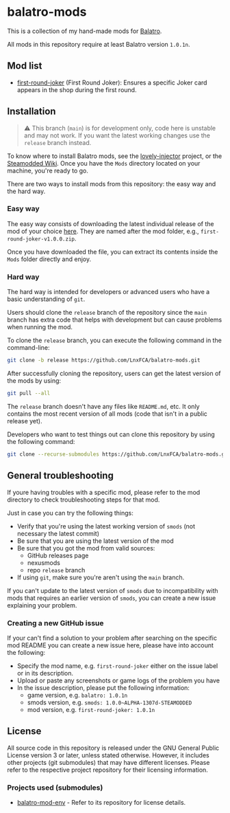 # balatro-mods

This is a collection of my hand-made mods for [Balatro](https://store.steampowered.com/app/2379780).

All mods in this repository require at least Balatro version `1.0.1n`.

## Mod list

- [first-round-joker](./first-round-joker) (First Round Joker): Ensures a specific Joker card appears in the shop during the first round.

## Installation

> ⚠️ This branch (`main`) is for development only, code here is unstable and may not work. If you want the latest
> working changes use the `release` branch instead.

To know where to install Balatro mods, see the
[lovely-injector](https://github.com/ethangreen-dev/lovely-injector?tab=readme-ov-file#manual-installation)
project, or the [Steamodded Wiki](https://github.com/Steamodded/smods/wiki/#step-3-installing-steamodded).
Once you have the `Mods` directory located on your machine, you're ready to go.

There are two ways to install mods from this repository: the easy way and the hard way.

### Easy way

The easy way consists of downloading the latest individual release of the mod of
your choice [here](https://github.com/LnxFCA/balatro-mods/releases). They are named
after the mod folder, e.g., `first-round-joker-v1.0.0.zip`.

Once you have downloaded the file, you can extract its contents inside the `Mods` folder
directly and enjoy.

### Hard way

The hard way is intended for developers or advanced users who have a basic understanding of `git`.

Users should clone the `release` branch of the repository since the `main` branch
has extra code that helps with development but can cause problems when running
the mod.

To clone the `release` branch, you can execute the following command in the command-line:

```sh
git clone -b release https://github.com/LnxFCA/balatro-mods.git
```

After successfully cloning the repository, users can get the latest version of the mods by using:

```sh
git pull --all
```

The `release` branch doesn't have any files like `README.md`, etc. It only contains the most recent version of all mods (code that isn't in a public release yet).

Developers who want to test things out can clone this repository by using the following command:

```sh
git clone --recurse-submodules https://github.com/LnxFCA/balatro-mods.git
```

## General troubleshooting

If youre having troubles with a specific mod, please refer to the mod directory to check troubleshooting
steps for that mod.

Just in case you can try the following things:

- Verify that you're using the latest working version of `smods` (not necessary the latest commit)
- Be sure that you are using the latest version of the mod
- Be sure that you got the mod from valid sources:
  - GitHub releases page
  - nexusmods
  - repo `release` branch
 - If using `git`, make sure you're aren't using the `main` branch.

If you can't update to the latest version of `smods` due to incompatibility with mods that
requires an earlier version of `smods`, you can create a new issue explaining your problem.

### Creating a new GitHub issue

If your can't find a solution to your problem after searching on the specific mod README
you can create a new issue here, please have into account the following:

- Specify the mod name, e.g. `first-round-joker` either on the issue label or
in its description.
- Upload or paste any screenshots or game logs of the problem you have
- In the issue description, please put the following information:
  - game version, e.g. `balatro: 1.0.1n`
  - smods version, e.g. `smods: 1.0.0~ALPHA-1307d-STEAMODDED`
  - mod version, e.g. `first-round-joker: 1.0.1n`

## License

All source code in this repository is released under the GNU General Public License version 3 or later, unless stated otherwise.
However, it includes other projects (git submodules) that may have different licenses. Please refer to the respective project
repository for their licensing information.

### Projects used (submodules)

- [balatro-mod-env](https://github.com/LnxFCA/balatro-mod-env) - Refer to its repository for license details.
